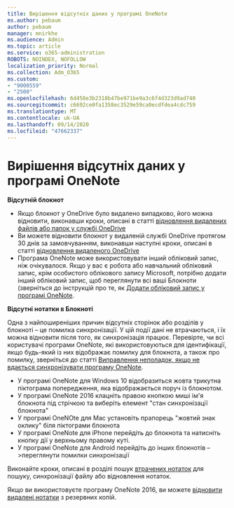 ```yaml
---
title: Вирішення відсутніх даних у програмі OneNote
ms.author: pebaum
author: pebaum
manager: mnirkhe
ms.audience: Admin
ms.topic: article
ms.service: o365-administration
ROBOTS: NOINDEX, NOFOLLOW
localization_priority: Normal
ms.collection: Adm_O365
ms.custom:
- "9000559"
- "2500"
ms.openlocfilehash: 6d458e3b2318b47be971be9a3c6f4d323d9ad740
ms.sourcegitcommit: c6692ce0fa1358ec3529e59ca0ecdfdea4cdc759
ms.translationtype: MT
ms.contentlocale: uk-UA
ms.lasthandoff: 09/14/2020
ms.locfileid: "47662337"
---
```

# <a name="resolving-missing-data-in-onenote"></a>Вирішення відсутніх даних у програмі OneNote

**Відсутній блокнот**

- Якщо блокнот у OneDrive було видалено випадково, його можна відновити, виконавши кроки, описані в статті [відновлення видалених файлів або папок у службі OneDrive](https://support.office.com/article/949ada80-0026-4db3-a953-c99083e6a84f)
- Ви можете відновити блокнот у видаленій службі OneDrive протягом 30 днів за замовчуванням, виконавши наступні кроки, описані в статті [відновлення видаленого OneDrive](https://docs.microsoft.com/onedrive/restore-deleted-onedrive)
- Програма OneNote може використовувати інший обліковий запис, ніж очікувалося. Якщо у вас є робота або навчальний обліковий запис, крім особистого облікового запису Microsoft, потрібно додати інший обліковий запис, щоб переглянути всі ваші Блокноти (зверніться до інструкцій про те, як [Додати обліковий запис у програмі OneNote](https://support.office.com/article/5afff855-54ee-47e4-a773-db048d4ac299).

**Відсутні нотатки в Блокноті**

Одна з найпоширеніших причин відсутніх сторінок або розділів у блокноті – це помилка синхронізації. У цій події дані не втрачаються, і їх можна відновити після того, як синхронізація працює. Перевірте, чи всі користувачі програми OneNote, які використовуються для ідентифікації, якщо будь-який із них відображає помилку для блокнота, а також про помилку, зверніться до статті [Виправлення неполадок, якщо не вдається синхронізувати програму OneNote](https://support.office.com/article/299495ef-66d1-448f-90c1-b785a6968d45).

- У програмі OneNote для Windows 10 відобразиться жовта трикутна піктограма попередження, яка відображається поруч із блокнотом.
- У програмі OneNote 2016 клацніть правою кнопкою миші ім'я блокнота під стрічкою та виберіть елемент "стан синхронізації блокнота"
- У програмі OneNOte для Mac установіть прапорець "жовтий знак оклику" біля піктограми блокнота
- У програмі OneNote для iPhone перейдіть до блокнота та натисніть кнопку дії у верхньому правому куті.
- У програмі OneNote для Android перейдіть до інших блокнотів – >переглянути помилки синхронізації

Виконайте кроки, описані в розділі пошук [втрачених нотаток](https://support.office.com/article/32cb2bd7-afe7-44d2-a711-398a88421287) для пошуку, синхронізації файлу або відновлення нотаток.

Якщо ви використовуєте програму OneNote 2016, ви можете [відновити видалені нотатки](https://support.office.com/article/32ed1036-74fd-4c21-bc28-033a486e6b14) з резервних копій.